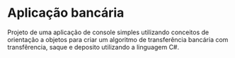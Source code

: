 # Aplicação bancária

Projeto de uma aplicação de console simples utilizando conceitos de orientação a objetos para criar um algoritmo de transferência bancária com transfêrencia, saque e deposito utilizando a linguagem C#.